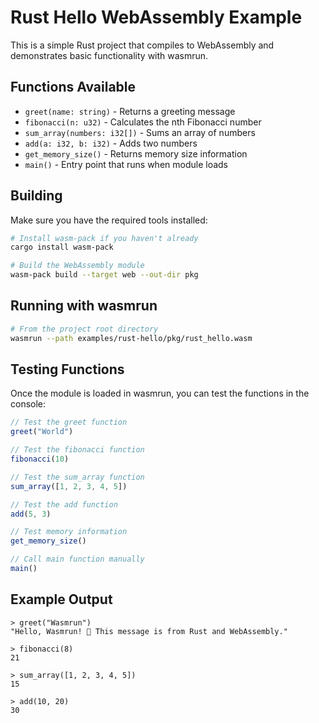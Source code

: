 # Rust Hello WebAssembly Example

This is a simple Rust project that compiles to WebAssembly and demonstrates basic functionality with wasmrun.

## Functions Available

- `greet(name: string)` - Returns a greeting message
- `fibonacci(n: u32)` - Calculates the nth Fibonacci number
- `sum_array(numbers: i32[])` - Sums an array of numbers
- `add(a: i32, b: i32)` - Adds two numbers
- `get_memory_size()` - Returns memory size information
- `main()` - Entry point that runs when module loads

## Building

Make sure you have the required tools installed:

```bash
# Install wasm-pack if you haven't already
cargo install wasm-pack

# Build the WebAssembly module
wasm-pack build --target web --out-dir pkg
```

## Running with wasmrun

```bash
# From the project root directory
wasmrun --path examples/rust-hello/pkg/rust_hello.wasm
```

## Testing Functions

Once the module is loaded in wasmrun, you can test the functions in the console:

```javascript
// Test the greet function
greet("World")

// Test the fibonacci function
fibonacci(10)

// Test the sum_array function
sum_array([1, 2, 3, 4, 5])

// Test the add function
add(5, 3)

// Test memory information
get_memory_size()

// Call main function manually
main()
```

## Example Output

```
> greet("Wasmrun")
"Hello, Wasmrun! 👋 This message is from Rust and WebAssembly."

> fibonacci(8)
21

> sum_array([1, 2, 3, 4, 5])
15

> add(10, 20)
30
```